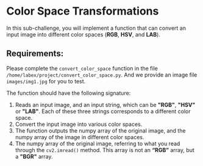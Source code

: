 # Color Space Transformations
In this sub-challenge, you will implement a function that can convert an input image into different color spaces (**RGB**, **HSV**, and **LAB**).

## Requirements:

Please complete the `convert_color_space` function in the file `/home/labex/project/convert_color_space.py`. 
And we provide an image file `images/img1.jpg` for you to test.

The function should have the following signature:

1. Reads an input image, and an input string, which can be **"RGB"**, **"HSV"** or **"LAB"**. Each of these three strings corresponds to a different color space.
2. Convert the input image into various color spaces.
3. The function outputs the numpy array of the original image, and the numpy array of the image in different color spaces.
4. The numpy array of the original image, referring to what you read through the `cv2.imread()` method. This array is not an **“RGB”** array, but a **"BGR"** array.
